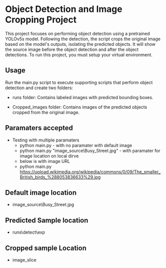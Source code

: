 # Object Detection and Image Cropping Project
This project focuses on performing object detection using a pretrained YOLOv5s model. Following the detection, the script crops the original image based on the model's outputs, isolating the predicted objects. It will show the source image before the object detection and after the object detections. To run this project, you must setup your virtual environment.


## Usage
Run the main.py script to execute supporting scripts that perform object detection and create two folders:

- runs folder: Contains labeled images with predicted bounding boxes.

- Cropped_images folder: Contains images of the predicted objects cropped from the original image.
## Paramaters accepted
- Testing with multiple paramaters
    - python main.py - with no paramater with default image
    - python main.py "image_source\Busy_Street.jpg" - with paramater for image location on local dirve
    - below is with image URL
    - python main.py https://upload.wikimedia.org/wikipedia/commons/0/09/The_smaller_British_birds_%288053836633%29.jpg
    
## Default image location
  - image_source\Busy_Street.jpg
    
## Predicted Sample location
- runs\detect\exp

## Cropped sample Location
- image_slice
